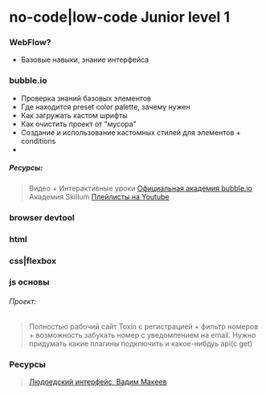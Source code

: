 # no-code|low-code Junior level 1

### WebFlow?

* Базовые навыки, знание интерфейса

### bubble.io
* Проверка знаний базовых элементов <br>
* Где находится preset color palette, зачему нужен<br>
* Как загружать кастом шрифты<br>
* Как очистить проект от "мусора"<br>
* Создание и использование кастомных стилей для элементов + conditions<br>
* <br>
##### Ресурсы:
> Видео + Интерактивные уроки [Официальная академия bubble.io](https://bubble.io/academy)<br>
> Академия Skillum [Плейлисты на Youtube](https://www.youtube.com/c/SkillumAcademy/playlists)<br>

### browser devtool

### html 

### css|flexbox

### js основы

###### Проект: 
> Полностью рабочий сайт Toxin с регистрацией + фильтр номеров + возможность забукать номер с уведомлением на email. 
> Нужно придумать какие плагины подключить и какое-нибдуь api(c get) 

### Ресурсы
> [Людоедский интерфейс, Вадим Макеев](https://www.youtube.com/watch?v=ssJsjGZE2sc)
